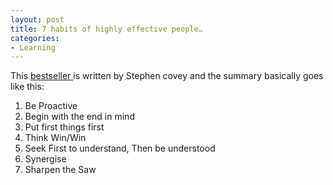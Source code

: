 ```yaml
---
layout: post
title: 7 habits of highly effective people…
categories:
- Learning
---
```



This [bestseller ](http://www.quickmba.com/mgmt/7hab/)is written by Stephen covey and the summary basically goes like this:

1. Be Proactive
2. Begin with the end in mind
3. Put first things first
4. Think Win/Win
5. Seek First to understand, Then be understood
6. Synergise
7. Sharpen the Saw
